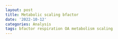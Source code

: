 ```yaml
---
layout: post
title: Metabolic scaling bfactor
date: '2022-10-12'
categories: Analysis
tags: bfactor respiration OA metabolism scaling
---
```

